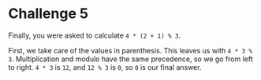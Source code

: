 # Challenge 5
Finally, you were asked to calculate `4 * (2 + 1) % 3`.

First, we take care of the values in parenthesis. This leaves us with `4 * 3 % 3`. Multiplication and modulo have the same precedence, so we go from left to right. `4 * 3` is `12`, and `12 % 3` is `0`, so `0` is our final answer.